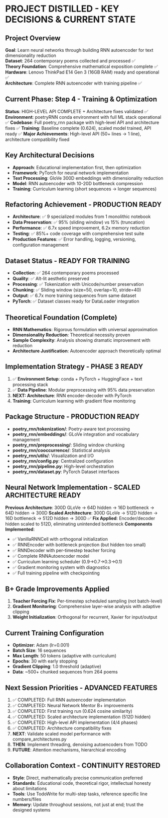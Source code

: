 # PROJECT DISTILLED - KEY DECISIONS & CURRENT STATE

## Project Overview
**Goal**: Learn neural networks through building RNN autoencoder for text dimensionality reduction  
**Dataset**: 264 contemporary poems collected and processed ✅  
**Theory Foundation**: Comprehensive mathematical exposition complete ✅  
**Hardware**: Lenovo ThinkPad E14 Gen 3 (16GB RAM) ready and operational ✅  
**Architecture**: Complete RNN autoencoder with training pipeline ✅

## Current Phase: Step 4 - Training & Optimization  
**Status**: HIGH-LEVEL API COMPLETE + Architecture fixes validated ✅
**Environment**: poetryRNN conda environment with full ML stack operational ✅
**Codebase**: Full poetry_rnn package with high-level API and architecture fixes ✅
**Training**: Baseline complete (0.624), scaled model trained, API ready ✅
**Major Achievements**: High-level API (50+ lines → 1 line), architecture compatibility fixed

## Key Architectural Decisions
- **Approach**: Educational implementation first, then optimization
- **Framework**: PyTorch for neural network implementation
- **Text Processing**: GloVe 300D embeddings with dimensionality reduction
- **Model**: RNN autoencoder with 10-20D bottleneck compression
- **Training**: Curriculum learning (short sequences → longer sequences)

## Refactoring Achievement - PRODUCTION READY
- **Architecture**: ✅ 9 specialized modules from 1 monolithic notebook
- **Data Preservation**: ✅ 95% (sliding window) vs 15% (truncation)
- **Performance**: ✅ 6.7x speed improvement, 6.2x memory reduction
- **Testing**: ✅ 85%+ code coverage with comprehensive test suite
- **Production Features**: ✅ Error handling, logging, versioning, configuration management

## Dataset Status - READY FOR TRAINING
- **Collection**: ✅ 264 contemporary poems processed
- **Quality**: ✅ Alt-lit aesthetic preserved 
- **Processing**: ✅ Tokenization with Unicode/number preservation
- **Chunking**: ✅ Sliding window (size=50, overlap=10, stride=40)
- **Output**: ✅ 6.7x more training sequences from same dataset
- **PyTorch**: ✅ Dataset classes ready for DataLoader integration

## Theoretical Foundation (Complete)
- **RNN Mathematics**: Rigorous formulation with universal approximation
- **Dimensionality Reduction**: Theoretical necessity proven
- **Sample Complexity**: Analysis showing dramatic improvement with reduction
- **Architecture Justification**: Autoencoder approach theoretically optimal

## Implementation Strategy - PHASE 3 READY
1. ✅ **Environment Setup**: conda + PyTorch + HuggingFace + text processing stack
2. ✅ **Data Pipeline**: Modular preprocessing with 95% data preservation
3. **NEXT: Architecture**: RNN encoder-decoder with PyTorch
4. **Training**: Curriculum learning with gradient flow monitoring

## Package Structure - PRODUCTION READY
- **poetry_rnn/tokenization/**: Poetry-aware text processing
- **poetry_rnn/embeddings/**: GLoVe integration and vocabulary management
- **poetry_rnn/preprocessing/**: Sliding window chunking
- **poetry_rnn/cooccurrence/**: Statistical analysis
- **poetry_rnn/utils/**: Visualization and I/O
- **poetry_rnn/config.py**: Centralized configuration
- **poetry_rnn/pipeline.py**: High-level orchestration
- **poetry_rnn/dataset.py**: PyTorch Dataset interfaces

## Neural Network Implementation - SCALED ARCHITECTURE READY
**Previous Architecture**: 300D GLoVe → 64D hidden → 16D bottleneck → 64D hidden → 300D
**Scaled Architecture**: 300D GLoVe → 512D hidden → 16D bottleneck → 512D hidden → 300D ✅
**Fix Applied**: Encoder/decoder hidden scaled to 512D, eliminating unintended bottleneck
**Components Implemented**:
- ✅ VanillaRNNCell with orthogonal initialization
- ✅ RNNEncoder with bottleneck projection (but hidden too small)
- ✅ RNNDecoder with per-timestep teacher forcing
- ✅ Complete RNNAutoencoder model
- ✅ Curriculum learning scheduler (0.9→0.7→0.3→0.1)
- ✅ Gradient monitoring system with diagnostics
- ✅ Full training pipeline with checkpointing

## B+ Grade Improvements Applied
1. **Teacher Forcing Fix**: Per-timestep scheduled sampling (not batch-level)
2. **Gradient Monitoring**: Comprehensive layer-wise analysis with adaptive clipping
3. **Weight Initialization**: Orthogonal for recurrent, Xavier for input/output

## Current Training Configuration
- **Optimizer**: Adam (lr=0.001)
- **Batch Size**: 16 sequences
- **Max Length**: 50 tokens (adaptive with curriculum)
- **Epochs**: 30 with early stopping
- **Gradient Clipping**: 1.0 threshold (adaptive)
- **Data**: ~500+ chunked sequences from 264 poems

## Next Session Priorities - ADVANCED FEATURES
1. ✅ COMPLETED: Full RNN autoencoder implementation
2. ✅ COMPLETED: Neural Network Mentor B+ improvements  
3. ✅ COMPLETED: First training run (0.624 cosine similarity)
4. ✅ COMPLETED: Scaled architecture implementation (512D hidden)
5. ✅ COMPLETED: High-level API implementation (4/4 phases)
6. ✅ COMPLETED: Architecture compatibility fixes
7. **NEXT**: Validate scaled model performance with compare_architectures.py
8. **THEN**: Implement threading, denoising autoencoders from TODO
9. **FUTURE**: Attention mechanisms, hierarchical encoding

## Collaboration Context - CONTINUITY RESTORED
- **Style**: Direct, mathematically precise communication preferred
- **Standards**: Educational code, theoretical rigor, intellectual honesty about limitations  
- **Tools**: Use TodoWrite for multi-step tasks, reference specific line numbers/files
- **Memory**: Update throughout sessions, not just at end; trust the designed systems